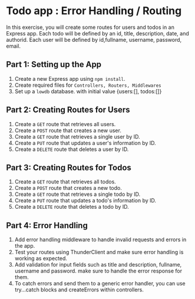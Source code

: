 # Todo app : Error Handling / Routing

In this exercise, you will create some routes for users and todos in an Express app. Each todo will be defined by an id, title, description, date, and authorid. Each user will be defined by id,fullname, username, password, email.

## Part 1: Setting up the App

1. Create a new Express app using `npm install`.
2. Create required files for `Controllers, Routers, Middlewares`
3. Set up a `lowdb` database. with initial value {users:[], todos:[]}

## Part 2: Creating Routes for Users

1. Create a `GET` route that retrieves all users.
2. Create a `POST` route that creates a new user.
3. Create a `GET` route that retrieves a single user by ID.
4. Create a `PUT` route that updates a user's information by ID.
5. Create a `DELETE` route that deletes a user by ID.

## Part 3: Creating Routes for Todos

1. Create a `GET` route that retrieves all todos.
2. Create a `POST` route that creates a new todo.
3. Create a `GET` route that retrieves a single todo by ID.
4. Create a `PUT` route that updates a todo's information by ID.
5. Create a `DELETE` route that deletes a todo by ID.

## Part 4: Error Handling

1. Add error handling middleware to handle invalid requests and errors in the app.
2. Test your routes using ThunderClient and make sure error handling is working as expected.
3. Add validation for input fields such as title and description, fullname, username and password. make sure to handle the error response for them.
4. To catch errors and send them to a generic error handler, you can use try...catch blocks and createErrors within controllers.



